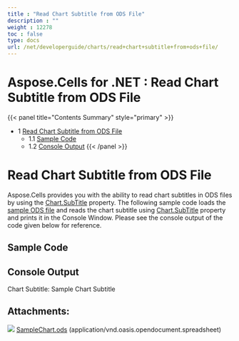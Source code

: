 ```yaml
---
title : "Read Chart Subtitle from ODS File" 
description : "" 
weight : 12278 
toc : false
type: docs
url: /net/developerguide/charts/read+chart+subtitle+from+ods+file/
---
```


# Aspose.Cells for .NET : Read Chart Subtitle from ODS File


{{< panel title="Contents Summary" style="primary" >}}
*   1 [Read Chart Subtitle from ODS File](#read-chart-subtitle-from-ods-file)
    *   1.1 [Sample Code](#sample-code)
    *   1.2 [Console Output](#console-output)
{{< /panel >}}
 

# Read Chart Subtitle from ODS File

Aspose.Cells provides you with the ability to read chart subtitles in ODS files by using the [Chart.SubTitle](https://apireference.aspose.com/net/cells/aspose.cells.charts/chart/properties/subtitle) property. The following sample code loads the [sample ODS file](https://docs2.aspose.com/cells/net/attachments/89456665/89620481.ods) and reads the chart subtitle using [Chart.SubTitle](https://apireference.aspose.com/net/cells/aspose.cells.charts/chart/properties/subtitle) property and prints it in the Console Window. Please see the console output of the code given below for reference.

## Sample Code

## Console Output

Chart Subtitle: Sample Chart Subtitle

## Attachments:

![](https://docs2.aspose.com/cells/net/images/icons/bullet_blue.gif) [SampleChart.ods](https://docs2.aspose.com/cells/net/attachments/89456665/89620481.ods) (application/vnd.oasis.opendocument.spreadsheet)  

